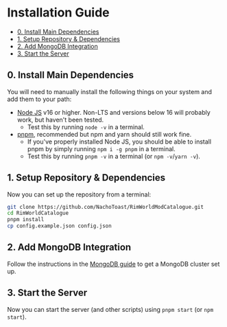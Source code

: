 # Installation Guide <!-- omit in toc -->

- [0. Install Main Dependencies](#0-install-main-dependencies)
- [1. Setup Repository \& Dependencies](#1-setup-repository--dependencies)
- [2. Add MongoDB Integration](#2-add-mongodb-integration)
- [3. Start the Server](#3-start-the-server)

## 0. Install Main Dependencies

You will need to manually install the following things on your system and add them to your path:

-   [Node JS](https://nodejs.org/) v16 or higher. Non-LTS and versions below 16 will probably work, but haven't been tested.
    - Test this by running `node -v` in a terminal.
-   [pnpm](https://pnpm.io/), recommended but npm and yarn should still work fine.
    -   If you've properly installed Node JS, you should be able to install pnpm by simply running `npm i -g pnpm` in a terminal.
    -   Test this by running `pnpm -v` in a terminal (or `npm -v`/`yarn -v`).

## 1. Setup Repository & Dependencies

Now you can set up the repository from a terminal:

```sh
git clone https://github.com/NachoToast/RimWorldModCatalogue.git
cd RimWorldCatalogue
pnpm install
cp config.example.json config.json
```

## 2. Add MongoDB Integration

Follow the instructions in the [MongoDB guide](./MongoDBGuide.md) to get a MongoDB cluster set up.

## 3. Start the Server

Now you can start the server (and other scripts) using `pnpm start` (or `npm start`).
